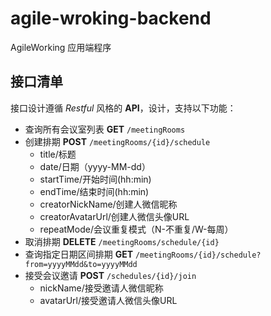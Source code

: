 # agile-wroking-backend
AgileWorking 应用端程序

## 接口清单

接口设计遵循 *Restful* 风格的  **API**，设计，支持以下功能：

- 查询所有会议室列表  **GET** `/meetingRooms`
- 创建排期  **POST** `/meetingRooms/{id}/schedule`
  + title/标题
  + date/日期（yyyy-MM-dd）
  + startTime/开始时间(hh:min)
  + endTime/结束时间(hh:min)
  + creatorNickName/创建人微信昵称
  + creatorAvatarUrl/创建人微信头像URL
  + repeatMode/会议重复模式（N-不重复/W-每周）
- 取消排期  **DELETE** `/meetingRooms/schedule/{id}`
- 查询指定日期区间排期  **GET** `/meetingRooms/{id}/schedule?from=yyyyMMdd&to=yyyyMMdd`
- 接受会议邀请  **POST** `/schedules/{id}/join`
  + nickName/接受邀请人微信昵称
  + avatarUrl/接受邀请人微信头像URL